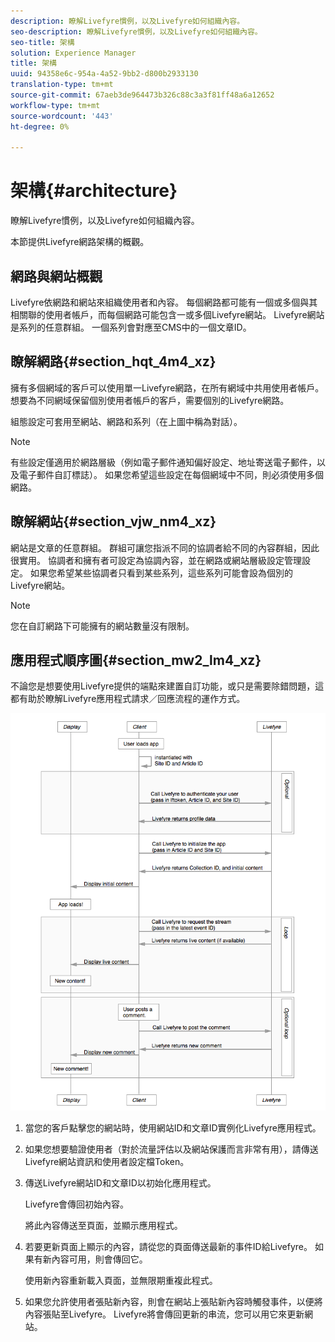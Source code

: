 ```yaml
---
description: 瞭解Livefyre慣例，以及Livefyre如何組織內容。
seo-description: 瞭解Livefyre慣例，以及Livefyre如何組織內容。
seo-title: 架構
solution: Experience Manager
title: 架構
uuid: 94358e6c-954a-4a52-9bb2-d800b2933130
translation-type: tm+mt
source-git-commit: 67aeb3de964473b326c88c3a3f81ff48a6a12652
workflow-type: tm+mt
source-wordcount: '443'
ht-degree: 0%

---
```



# 架構{#architecture}

瞭解Livefyre慣例，以及Livefyre如何組織內容。

本節提供Livefyre網路架構的概觀。

## 網路與網站概觀

Livefyre依網路和網站來組織使用者和內容。 每個網路都可能有一個或多個與其相關聯的使用者帳戶，而每個網路可能包含一或多個Livefyre網站。 Livefyre網站是系列的任意群組。 一個系列會對應至CMS中的一個文章ID。

## 瞭解網路{#section_hqt_4m4_xz}

擁有多個網域的客戶可以使用單一Livefyre網路，在所有網域中共用使用者帳戶。 想要為不同網域保留個別使用者帳戶的客戶，需要個別的Livefyre網路。

組態設定可套用至網站、網路和系列（在上圖中稱為對話）。

>[!NOTE]
>
>有些設定僅適用於網路層級（例如電子郵件通知偏好設定、地址寄送電子郵件，以及電子郵件自訂標誌）。 如果您希望這些設定在每個網域中不同，則必須使用多個網路。

## 瞭解網站{#section_vjw_nm4_xz}

網站是文章的任意群組。 群組可讓您指派不同的協調者給不同的內容群組，因此很實用。 協調者和擁有者可設定為協調內容，並在網路或網站層級設定管理設定。 如果您希望某些協調者只看到某些系列，這些系列可能會設為個別的Livefyre網站。

>[!NOTE]
>
>您在自訂網路下可能擁有的網站數量沒有限制。

## 應用程式順序圖{#section_mw2_lm4_xz}

不論您是想要使用Livefyre提供的端點來建置自訂功能，或只是需要除錯問題，這都有助於瞭解Livefyre應用程式請求／回應流程的運作方式。

![](assets/appsequencediagram.png)

1. 當您的客戶點擊您的網站時，使用網站ID和文章ID實例化Livefyre應用程式。
1. 如果您想要驗證使用者（對於流量評估以及網站保護而言非常有用），請傳送Livefyre網站資訊和使用者設定檔Token。
1. 傳送Livefyre網站ID和文章ID以初始化應用程式。

   Livefyre會傳回初始內容。

   將此內容傳送至頁面，並顯示應用程式。

1. 若要更新頁面上顯示的內容，請從您的頁面傳送最新的事件ID給Livefyre。 如果有新內容可用，則會傳回它。

   使用新內容重新載入頁面，並無限期重複此程式。

1. 如果您允許使用者張貼新內容，則會在網站上張貼新內容時觸發事件，以便將內容張貼至Livefyre。 Livefyre將會傳回更新的串流，您可以用它來更新網站。
